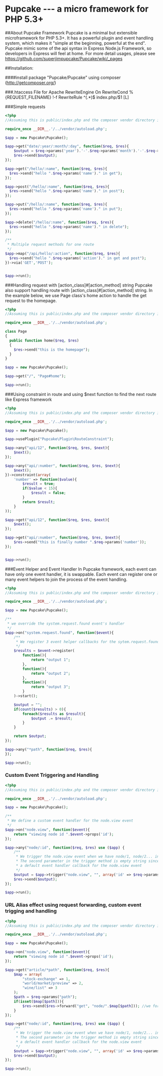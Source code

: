 Pupcake --- a micro framework for PHP 5.3+
=======================================

##About Pupcake Framework
Pupcake is a minimal but extensible microframework for PHP 5.3+. It has a powerful plugin and event handling system, which makes it "simple at the beginning, powerful at the end".
Pupcake mimic some of the api syntax in Express Node.js Framework, so developers in Express will feel at home.
For more detail usages, please see https://github.com/superjimpupcake/Pupcake/wiki/_pages

##Installation:

####install package "Pupcake/Pupcake" using composer (http://getcomposer.org/)

###.htaccess File for Apache
    RewriteEngine On
    RewriteCond %{REQUEST_FILENAME} !-f
    RewriteRule ^(.*)$ index.php/$1 [L]

###Simple requests
```php
<?php
//Assuming this is public/index.php and the composer vendor directory is ../vendor

require_once __DIR__.'/../vendor/autoload.php';

$app = new Pupcake\Pupcake();

$app->get("date/:year/:month/:day", function($req, $res){
    $output = $req->params('year').'-'.$req->params('month').'-'.$req->params('day');
    $res->send($output);
});

$app->get("/hello/:name", function($req, $res){
  $res->send("hello ".$req->params('name')." in get");
});

$app->post("/hello/:name", function($req, $res){
  $res->send("hello ".$req->params('name')." in post");
});

$app->put("/hello/:name", function($req, $res){
  $res->send("hello ".$req->params('name')." in put");
});

$app->delete("/hello/:name", function($req, $res){
  $res->send("hello ".$req->params('name')." in delete");
});

/**
 * Multiple request methods for one route
 */
$app->map("/api/hello/:action", function($req, $res){
  $res->send("hello ".$req->params('action')." in get and post");
})->via('GET','POST');


$app->run();
```

###Handling request with [action_class]#[action_method] string
Pupcake also support handling route with [action_class]#[action_method] string. 
In the example below, we use Page class's home action to handle the get request to the homepage.
```php
<?php
//Assuming this is public/index.php and the composer vendor directory is ../vendor

require_once __DIR__.'/../vendor/autoload.php';

class Page
{
  public function home($req, $res)
  {
    $res->send("this is the homepage"); 
  }
}

$app = new Pupcake\Pupcake();

$app->get("/", "Page#home");

$app->run();

```

###Using constraint in route and using $next function to find the next route like Express framework
```php
<?php
//Assuming this is public/index.php and the composer vendor directory is ../vendor

require_once __DIR__.'/../vendor/autoload.php';

$app = new Pupcake\Pupcake();

$app->usePlugin("Pupcake\Plugin\RouteConstraint"); 

$app->any("api/12", function($req, $res, $next){
    $next();
});

$app->any("api/:number", function($req, $res, $next){
    $next();
})->constraint(array(
    'number' => function($value){
        $result = true;
        if($value < 15){
            $result = false;
        }
        return $result;
    }
));

$app->get("api/12", function($req, $res, $next){
    $next();
});

$app->get("api/:number", function($req, $res, $next){
    $res->send("this is finally number ".$req->params('number'));
});


$app->run();
```

###Event Helper and Event Handler
In Pupcake framework, each event can have only one event handler, it is swappable. Each event can register one or many event helpers to join the process of the event handling.
```php
<?php
//Assuming this is public/index.php and the composer vendor directory is ../vendor

require_once __DIR__.'/../vendor/autoload.php';

$app = new Pupcake\Pupcake();

/**
 * we override the system.request.found event's handler
 */
$app->on("system.request.found", function($event){
    /**
     * We register 3 event helper callbacks for the sytem.request.found event
     */
    $results = $event->register(
        function(){
            return "output 1";
        },
        function(){
            return "output 2";
        },
        function(){
            return "output 3"; 
        }
    )->start();

    $output = "";
    if(count($results) > 0){
        foreach($results as $result){
            $output .= $result;
        } 
    }

    return $output;
});

$app->any("*path", function($req, $res){
});

$app->run();
```

### Custom Event Triggering and Handling
```php
<?php
//Assuming this is public/index.php and the composer vendor directory is ../vendor

require_once __DIR__.'/../vendor/autoload.php';

$app = new Pupcake\Pupcake();

/**
 * We define a custom event handler for the node.view event
 */
$app->on("node.view", function($event){
    return "viewing node id ".$event->props('id');
});

$app->any("node/:id", function($req, $res) use ($app) {
    /**
     * We trigger the node.view event when we have node/1, node/2... in the request path
     * The second parameter in the trigger method is empty string since we don't have 
     * a default event handler callback for the node.view event
     */
    $output = $app->trigger("node.view", "", array('id' => $req->params('id')));
    $res->send($output);
});

$app->run();
```

### URL Alias effect using request forwarding, custom event trigging and handling
```php
<?php
//Assuming this is public/index.php and the composer vendor directory is ../vendor

require_once __DIR__.'/../vendor/autoload.php';

$app = new Pupcake\Pupcake();

$app->on("node.view", function($event){
    return "viewing node id ".$event->props('id');
});

$app->get("article/*path", function($req, $res){
    $map = array(
        "stock-exchange" => 1,
        "world/market/preview" => 2,
        "wine/list" => 3
    );
    $path = $req->params("path");
    if(isset($map[$path])){
        $res->send($res->forward("get", "node/".$map[$path])); //we forward the request to node
    }
});

$app->get("node/:id", function($req, $res) use ($app) {
    /**
     * We trigger the node.view event when we have node/1, node/2... in the request path
     * The second parameter in the trigger method is empty string since we don't have 
     * a default event handler callback for the node.view event
     */
    $output = $app->trigger("node.view", "", array('id' => $req->params('id')));
    $res->send($output);
});

$app->run();
```
